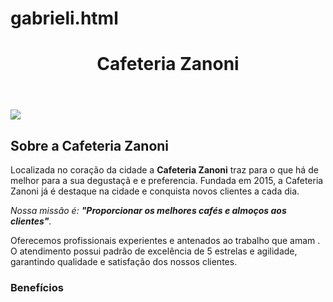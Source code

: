 # gabrieli.html
<!DOCTYPE html> <html lang="pt-br"> <head> <meta charset="UTF-8"> <title>Cafeteria Zanoni</title> <link rel="stylesheet" href="style.css"> </head> <body> <header> <h1 class="titulo-principal">Cafeteria Zanoni</h1>
</header> <img id="banner" src="banner.jpg"> <div class="principal"> <h2 class="titulo-centralizado">Sobre a Cafeteria Zanoni</h2> <p>Localizada no coração da cidade a <strong>Cafeteria Zanoni</strong> traz para o que há de melhor para a sua degustaçã e e preferencia. 
Fundada em 2015, a Cafeteria Zanoni já é destaque na cidade e conquista novos clientes a cada dia.
</p> <p id="missao"><em>Nossa missão é: <strong>"Proporcionar os melhores cafés e almoços aos clientes"</strong>.
</em></p> <p>Oferecemos profissionais experientes e antenados ao trabalho que amam . 
O atendimento possui padrão de excelência de 5 estrelas e agilidade, garantindo qualidade e satisfação dos nossos clientes.</p> </div> <div class="beneficios"> <h3 class="titulo-centralizado">Benefícios</h3> <ul> <li class="i

